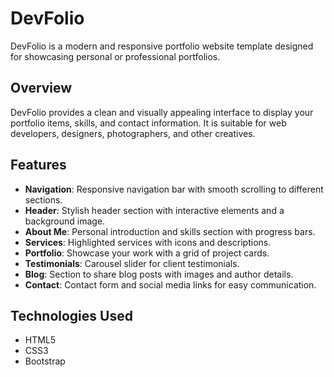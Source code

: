 # DevFolio

DevFolio is a modern and responsive portfolio website template designed for showcasing personal or professional portfolios.


## Overview

DevFolio provides a clean and visually appealing interface to display your portfolio items, skills, and contact information. It is suitable for web developers, designers, photographers, and other creatives.

## Features

- **Navigation**: Responsive navigation bar with smooth scrolling to different sections.
- **Header**: Stylish header section with interactive elements and a background image.
- **About Me**: Personal introduction and skills section with progress bars.
- **Services**: Highlighted services with icons and descriptions.
- **Portfolio**: Showcase your work with a grid of project cards.
- **Testimonials**: Carousel slider for client testimonials.
- **Blog**: Section to share blog posts with images and author details.
- **Contact**: Contact form and social media links for easy communication.

## Technologies Used

- HTML5
- CSS3
- Bootstrap
